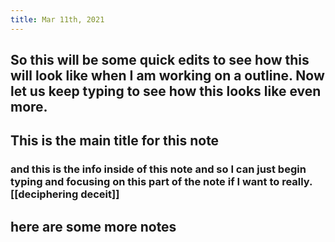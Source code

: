 ```yaml
---
title: Mar 11th, 2021
---
```


## So this will be some quick edits to see how this will look like when I am working on a outline. Now let us keep typing to see how this looks like even more.
## This is the main title for this note
### and this is the info inside of this note and so I can just begin typing and focusing on this part of the note if I want to really. [[deciphering deceit]]
## here are some more notes

